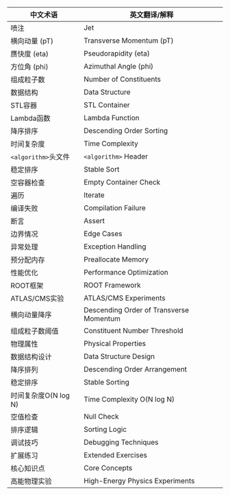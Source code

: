 <!--by 李诚东-->

| 中文术语                       | 英文翻译/解释                          |
|--------------------------------|---------------------------------------|
| 喷注                           | Jet                                   |
| 横向动量 (pT)                  | Transverse Momentum (pT)             |
| 赝快度 (eta)                   | Pseudorapidity (eta)                 |
| 方位角 (phi)                   | Azimuthal Angle (phi)                |
| 组成粒子数                     | Number of Constituents               |
| 数据结构                       | Data Structure                       |
| STL容器                        | STL Container                        |
| Lambda函数                     | Lambda Function                      |
| 降序排序                       | Descending Order Sorting             |
| 时间复杂度                     | Time Complexity                      |
| `<algorithm>`头文件            | `<algorithm>` Header                 |
| 稳定排序                       | Stable Sort                          |
| 空容器检查                     | Empty Container Check               |
| 遍历                           | Iterate                              |
| 编译失败                       | Compilation Failure                 |
| 断言                           | Assert                               |
| 边界情况                       | Edge Cases                           |
| 异常处理                       | Exception Handling                  |
| 预分配内存                     | Preallocate Memory                  |
| 性能优化                       | Performance Optimization            |
| ROOT框架                       | ROOT Framework                      |
| ATLAS/CMS实验                  | ATLAS/CMS Experiments               |
| 横向动量降序                   | Descending Order of Transverse Momentum |
| 组成粒子数阈值                 | Constituent Number Threshold        |
| 物理属性                       | Physical Properties                 |
| 数据结构设计                   | Data Structure Design               |
| 降序排列                       | Descending Order Arrangement        |
| 稳定排序                       | Stable Sorting                      |
| 时间复杂度O(N log N)           | Time Complexity O(N log N)          |
| 空值检查                       | Null Check                          |
| 排序逻辑                       | Sorting Logic                       |
| 调试技巧                       | Debugging Techniques                |
| 扩展练习                       | Extended Exercises                  |
| 核心知识点                     | Core Concepts                       |
| 高能物理实验                   | High-Energy Physics Experiments     |

<!--by 李诚东-->